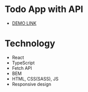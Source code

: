 # Todo App with API
- [DEMO LINK](https://maksym-mishchanchuk.github.io/todo-app-api/)

# Technology
- React
- TypeScript
- Fetch API
- BEM
- HTML, CSS(SASS), JS
- Responsive design
